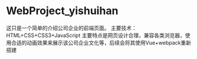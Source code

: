 # WebProject_yishuihan
这只是一个简单的介绍公司企业的前端页面。
主要技术：HTML+CSS+CSS3+JavaScript
主要特点是网页设计合理，兼容各类浏览器，使用合适的动画效果来展示该公司企业文化等，后续会将其使用Vue+webpack重新搭建

